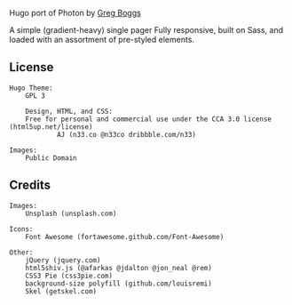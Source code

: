Hugo port of Photon by <a href="http://www.gregboggs.com">Greg Boggs</a>

A simple (gradient-heavy) single pager Fully responsive, built on Sass,
and loaded with an assortment of pre-styled elements.

License
-------
	Hugo Theme:
		GPL 3

        Design, HTML, and CSS:
		Free for personal and commercial use under the CCA 3.0 license (html5up.net/license)
                AJ (n33.co @n33co dribbble.com/n33)

	Images:
		Public Domain

Credits
-------
	Images:
		Unsplash (unsplash.com)

	Icons:
		Font Awesome (fortawesome.github.com/Font-Awesome)

	Other:
		jQuery (jquery.com)
		html5shiv.js (@afarkas @jdalton @jon_neal @rem)
		CSS3 Pie (css3pie.com)
		background-size polyfill (github.com/louisremi)
		Skel (getskel.com)
